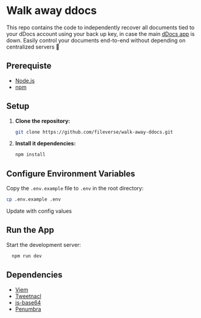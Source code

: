 # Walk away ddocs
This repo contains the code to independently recover all documents tied to your dDocs account using your back up key, in case the main [dDocs app](https://ddocs.new/) is down. Easily control your documents end-to-end without depending on centralized servers 💛

## Prerequiste

- [Node.js](https://nodejs.org/)
- [npm](https://www.npmjs.com/)

## Setup

1. **Clone the repository:**

   ```bash
   git clone https://github.com/fileverse/walk-away-ddocs.git

   ```

2. **Install it dependencies:**

   ```bash
   npm install
   ```

## Configure Environment Variables

Copy the `.env.example` file to `.env` in the root directory:

```bash
cp .env.example .env
```
Update with config values

## Run the App

Start the development server:

```bash
  npm run dev
```

## Dependencies
- [Viem](https://viem.sh/docs/getting-started)
- [Tweetnacl](https://tweetnacl.js.org/#/)
- [js-base64](https://www.jsdocs.io/package/js-base64)
- [Penumbra](https://github.com/transcend-io/penumbra)
